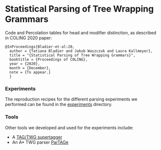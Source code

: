 # Statistical Parsing of Tree Wrapping Grammars

Code and Percolation tables for head and modifier distinction, as described in COLING 2020 paper:
```
@InProceedings{Bladier-et-al:20,
  author = {Tatiana Bladier and Jakub Waszczuk and Laura Kallmeyer},
  title = "{Statistical Parsing of Tree Wrapping Grammars}",
  booktitle = {Proceedings of COLING},
  year = {2020},
  month = {December},
  note = {To appear.}
  }
```

### Experiments

The reproduction recipes for the different parsing experiments we performed can
be found in the [experiments](experiments) directory.

### Tools

Other tools we developed and used for the experiments include:
* A [TAG/TWG supertagger](https://gitlab.com/treegrasp/partage-sup#tagtwg-supertagger)
* An A\* TWG parser [ParTAGe](https://gitlab.com/treegrasp/partage-twg#partage-for-twg)
